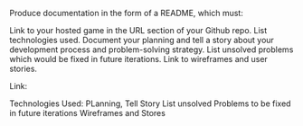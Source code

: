 Produce documentation in the form of a README, which must:

Link to your hosted game in the URL section of your Github repo.
List technologies used.
Document your planning and tell a story about your development process and problem-solving strategy.
List unsolved problems which would be fixed in future iterations.
Link to wireframes and user stories.

Link:

Technologies Used:
PLanning, Tell Story
List unsolved Problems to be fixed in future iterations
Wireframes and Stores
